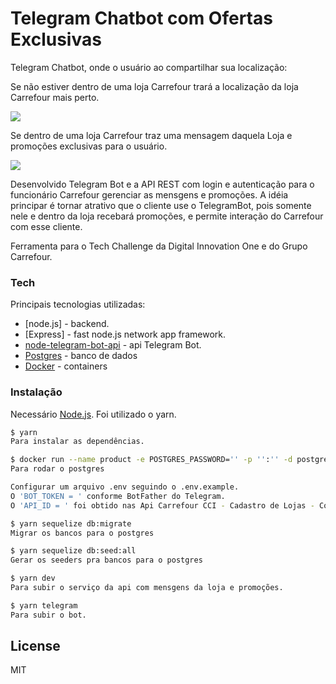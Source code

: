 

# Telegram Chatbot com Ofertas Exclusivas

Telegram Chatbot, onde o usuário ao compartilhar sua localização:


Se não estiver dentro de uma loja Carrefour trará a localização da loja Carrefour mais perto.

![](https://media.giphy.com/media/J5pz2cuqRiPQe1etRr/giphy.gif)


Se dentro de uma loja Carrefour traz uma mensagem daquela Loja e promoções exclusivas para o usuário.

![](https://media.giphy.com/media/S7DiqHQGNI44h7zkwI/giphy.gif)



Desenvolvido Telegram Bot e a API REST com login e autenticação para o funcionário Carrefour gerenciar as mensgens e promoções.
A idéia principar é tornar atrativo que o cliente use o TelegramBot, pois somente nele e dentro da loja recebará promoções, e
permite interação do Carrefour com esse cliente.

Ferramenta para o Tech Challenge da Digital Innovation One e do Grupo Carrefour. 

### Tech

Principais tecnologias utilizadas:

* [node.js] - backend.
* [Express] - fast node.js network app framework.
* [node-telegram-bot-api](https://www.npmjs.com/package/node-telegram-bot-api) -  api Telegram Bot.
* [Postgres](https://www.postgresql.org) - banco de dados
* [Docker](www.docker.com) - containers

### Instalação

Necessário [Node.js](https://nodejs.org/). Foi utilizado o yarn.
```sh
$ yarn
Para instalar as dependências.
```

```sh
$ docker run --name product -e POSTGRES_PASSWORD='' -p '':'' -d postgres
Para rodar o postgres
```

```sh
Configurar um arquivo .env seguindo o .env.example.
O 'BOT_TOKEN = ' conforme BotFather do Telegram.
O 'API_ID = ' foi obtido nas Api Carrefour CCI - Cadastro de Lojas - Complemento.
```

```sh
$ yarn sequelize db:migrate 
Migrar os bancos para o postgres
```

```sh
$ yarn sequelize db:seed:all  
Gerar os seeders pra bancos para o postgres
```

```sh
$ yarn dev
Para subir o serviço da api com mensgens da loja e promoções.
```

```sh
$ yarn telegram
Para subir o bot.
```

License
----

MIT


